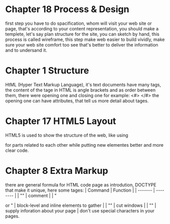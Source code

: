 # Chapter 18 Process & Design 
first step you have to do spacification, whom will visit your web site or page, that's according to your content representation, you should make a templete, let's say plan structure for the site, you can sketch by hand, this process is called wireframe, this step make web easier to build vividly, make sure your web site comfort too see that's better to deliver the information and to undersand it.
# Chapter 1 Structure 
HtML (Hyper Text Markup Language), it's text documents have many tags, the content of the tage in HTML is angle brackets and as order between them, there were opening one and closing one for example:
<#> </#>
the opening one can have attributes, that tell us more detail about tages.
# Chapter 17 HTML5 Layout
HTML5 is used to show the structure of the web, like using <div> for parts related to each other while putting new elementes better and more clear code.
# Chapter 8 Extra Markup
there are general formula for HTML code page as introdution, DOCTYPE that make it unique, here some tages:
| Command | Function |
| ------- | -------- |
| "<!----#--->" | comment |
| "<div> or <span>" | block-level and inline elements to gather |
| "<if rames>" | cut windows |
| "<meta>" | supply inforation about your page |
don't use special characters in your pages.
